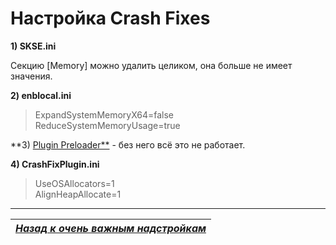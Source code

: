 # Настройка Crash Fixes

**1) SKSE.ini**

Секцию [Memory] можно удалить целиком, она больше не имеет значения.

**2) enblocal.ini**

> ExpandSystemMemoryX64=false  
> ReduceSystemMemoryUsage=true

**3) [Plugin Preloader**](http://www.nexusmods.com/skyrim/mods/75795/?) - без него всё это не работает.

**4) CrashFixPlugin.ini**

> UseOSAllocators=1  
> AlignHeapAllocate=1

------

|[*Назад к очень важным надстройкам*](../01_Minimum/02_Очень_важные_надстройки.md)|
|:---:|
